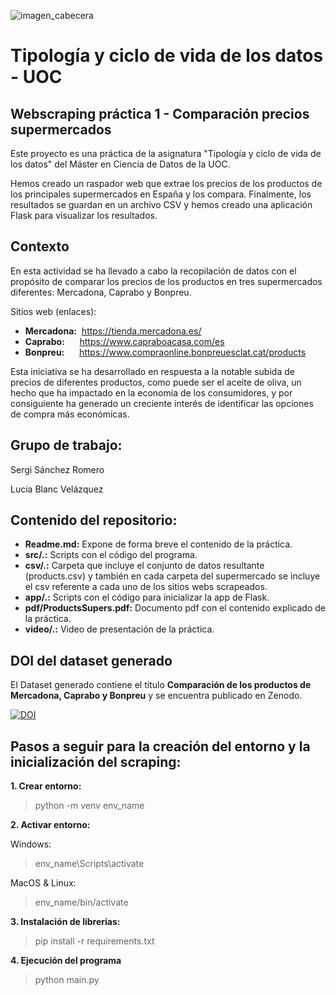 ![imagen_cabecera](https://github.com/ssanchezromer/supers/assets/148953141/41c8b979-8845-4bb0-9770-c1bb3a268a37)

# Tipología y ciclo de vida de los datos - UOC
## Webscraping práctica 1 - Comparación precios supermercados

Este proyecto es una práctica de la asignatura "Tipología y ciclo de vida de los datos" del Máster en Ciencia de Datos de la UOC.

Hemos creado un raspador web que extrae los precios de los productos de los principales supermercados en España y los compara. Finalmente, los resultados se guardan en un archivo CSV y hemos creado una aplicación Flask para visualizar los resultados.

## Contexto
En esta actividad se ha llevado a cabo la recopilación de datos con el propósito de comparar los precios de los productos en tres supermercados diferentes: Mercadona, Caprabo y Bonpreu.

Sitios web (enlaces):
<ul>
<li><strong>Mercadona:</strong>&nbsp;&nbsp;<a href="https://tienda.mercadona.es/" target="_blank">https://tienda.mercadona.es/</a></li>
<li><strong>Caprabo:</strong>&nbsp;&nbsp;&nbsp;&nbsp;&nbsp;&nbsp;<a href="https://www.capraboacasa.com/es" target="_blank">https://www.capraboacasa.com/es</a></li>
<li><strong>Bonpreu:</strong>&nbsp;&nbsp;&nbsp;&nbsp;&nbsp;&nbsp;<a href="https://www.compraonline.bonpreuesclat.cat/products" target="_blank">https://www.compraonline.bonpreuesclat.cat/products</a></li>
</ul>

Esta iniciativa se ha desarrollado en respuesta a la notable subida de precios de diferentes productos, como puede ser el aceite de oliva, un hecho que ha impactado en la economía de los consumidores, y por consiguiente ha generado un creciente interés de identificar las opciones de compra más económicas.

## Grupo de trabajo:

Sergi Sánchez Romero

Lucia Blanc Velázquez


## Contenido del repositorio:

- **Readme.md:** Expone de forma breve el contenido de la práctica.
- **src/.:** Scripts con el código del programa.
- **csv/.:** Carpeta que incluye el conjunto de datos resultante (products.csv) y también en cada carpeta del supermercado se incluye el csv referente a cada uno de los sitios webs scrapeados.
- **app/.:** Scripts con el código para inicializar la app de Flask.
- **pdf/ProductsSupers.pdf:** Documento pdf con el contenido explicado de la práctica.
- **video/.:** Video de presentación de la práctica.



## DOI del dataset generado
El Dataset generado contiene el título **Comparación de los productos de Mercadona, Caprabo y Bonpreu** y se encuentra publicado en Zenodo.

[![DOI](https://zenodo.org/badge/DOI/10.5281/zenodo.10086087.svg)](https://doi.org/10.5281/zenodo.10086087)

## Pasos a seguir para la creación del entorno y la inicialización del scraping:

**1. Crear entorno:**

> python -m venv env_name

**2. Activar entorno:**

  Windows:

> env_name\Scripts\activate

  MacOS & Linux:

> env_name/bin/activate

**3. Instalación de librerías:**

> pip install -r requirements.txt

**4. Ejecución del programa**

> python main.py
